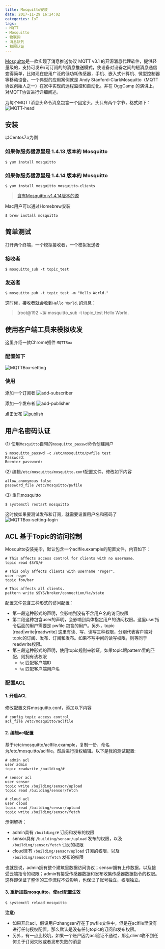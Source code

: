 ```yaml
---
title: Mosquitto安装
date: 2017-11-29 16:24:02
categories: IoT
tags:
- MQTT
- Mosquitto
- 物联网
- 消息队列
- 权限认证
---
```


[Mosquitto](https://baike.baidu.com/item/mosquitto)是一款实现了消息推送协议 MQTT v3.1 的开源消息代理软件，提供轻量级的，支持可发布/可订阅的的消息推送模式，使设备对设备之间的短消息通信变得简单，比如现在应用广泛的低功耗传感器，手机、嵌入式计算机、微型控制器等移动设备。一个典型的应用案例就是 Andy Stanford-ClarkMosquitto（MQTT协议创始人之一）在家中实现的远程监控和自动化。并在 OggCamp 的演讲上，对MQTT协议进行详细阐述。

为每个MQTT消息头命令消息包含一个固定头，头只有两个字节，格式如下：
![MQTT-head](http://upload-images.jianshu.io/upload_images/2196419-e37a07c5eb9c558a.png?imageMogr2/auto-orient/strip%7CimageView2/2/w/700)

## 安装

以Centos7.x为例

### 如果你服务器源里是 1.4.13 版本的 Mosquitto

~~~Shell
$ yum install mosquitto
~~~

### 如果你服务器源里是 1.4.14 版本的 Mosquitto

~~~Shell
$ yum install mosquitto mosquitto-clients
~~~

> [含有Mosquitto-v1.4.14版本的源](http://download.opensuse.org/repositories/home:/oojah:/mqtt/CentOS_CentOS-7/home:oojah:mqtt.repo)

Mac用户可以通过Homebrew安装

~~~Shell
$ brew install mosquitto
~~~

## 简单测试

打开两个终端，一个模拟接收者，一个模拟发送者

### 接收者

~~~Shell
$ mosquitto_sub -t topic_test
~~~

### 发送者

~~~Shell
$ mosquitto_pub -t topic_test -m "Hello World."
~~~

这时候，接收者就会收到`Hello World.`的消息：

> [root@192 ~]# mosquitto_sub -t topic_test
> Hello World.

## 使用客户端工具来模拟收发

这里介绍一款Chrome插件 `MQTTBox`

### 配置如下
![MQTTBox-setting](http://img.iaquam.com/image/mqttbox_setting.png)

### 使用

添加一个订阅者
![add-subscriber](http://img.iaquam.com/image/add_subscriber.png)

添加一个发布者
![add-publisher](http://img.iaquam.com/image/add_publisher.png)

点击发布
![publish](http://img.iaquam.com/image/mqttbox_publish.png)

## 用户名密码认证

(1) 使用`Mosquitto`自带的`mosquitto_passwd`命令创建用户

~~~Shell
$ mosquitto_passwd -c /etc/mosquitto/pwfile test
Password:
Reenter password:
~~~

(2) 编辑`/etc/mosquitto/mosquitto.conf`配置文件，修改如下内容

~~~
allow_anonymous false
password_file /etc/mosquitto/pwfile
~~~

(3) 重启mosquitto

~~~Shell
$ systemctl restart mosquitto
~~~

这时候如果要测试发布和订阅，就需要设置用户名和密码了
![MQTTBox-setting-login](http://img.iaquam.com/image/mqttbox_setting_login.png)

## ACL 基于Topic的访问控制

Mosquitto安装完毕，默认包含一个aclfile.example的配置文件，内容如下：

~~~
# This affects access control for clients with no username.
topic read $SYS/#

# This only affects clients with username "roger".
user roger
topic foo/bar

# This affects all clients.
pattern write $SYS/broker/connection/%c/state
~~~

配置文件包含三种形式的访问配置：

- 第一段这种形式的声明，会影响到没有不含用户名的访问权限
- 第二段这种包含user的声明，会影响到具体指定用户的访问权限。这里user指令后面的用户需要是 pwfile 包含的用户。另外，topic [read|write|readwrite] <topic> 这里有读、写、读写三种权限，分别代表客户端对topic的订阅、发布、订阅和发布。如果不写中间的读写权限，则等同于readwrite权限。
- 第三段这种形式的声明，使用topic规则来验证，如果topic跟pattern里的匹配，则拥有该权限
  - `%c` 匹配客户端ID
  - `%u` 匹配客户端用户名

### 配置ACL

#### 1. 开启ACL

修改配置文件mosquitto.conf，添加以下内容

~~~
# config topic access control
acl_file /etc/mosquitto/aclfile
~~~

#### 2. 编辑acl配置

基于/etc/mosquitto/aclfile.example，复制一份，命名为/etc/mosquitto/aclfile。然后进行授权编辑。以下是我的测试配置:

~~~
# admin acl
user admin
topic readwrite /building/#

# sensor acl
user sensor
topic write /building/sensor/upload
topic read /building/sensor/fetch

# cloud acl
user cloud
topic read /building/sensor/upload
topic write /building/sensor/fetch
~~~

示例解析：

- admin具有 `/building/#` 订阅和发布的权限
- sensor具有 `/building/sensor/upload` 发布的权限，以及 `/building/sensor/fetch` 订阅的权限
- cloud具有 `/building/sensor/upload` 订阅的权限，以及 `/building/sensor/fetch` 发布的权限

也就是说，admin拥有整个建筑里数据访问协议；sensor拥有上传数据，以及接受云端指令的权限；admin有接受传感器数据和发布收集传感器数据指令的权限。这样即保证了整体的工作流程不受影响，也保证了账号独立，权限独立。

#### 3. 重新加载mosquitto，使acl配置生效

~~~shell
$ systemctl reload mosquitto
~~~

**注意:** 

- 如果开启acl，假设用户zhangsan存在于pwfile文件中，但是在aclfile里没有进行任何授权配置，那么默认是没有任何topic的订阅和发布权限。
- 另外，有一点比较坑，如果一个账户因为acl验证不通过，那么client收不到任何关于订阅失败或者发布失败的消息
